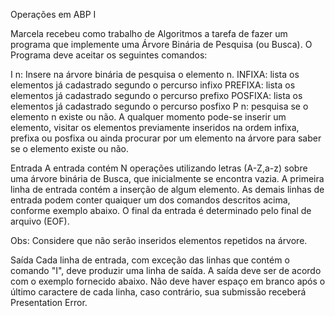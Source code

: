 Operações em ABP I

Marcela recebeu como trabalho de Algoritmos a tarefa de fazer um programa que implemente uma Árvore Binária de Pesquisa (ou Busca). O Programa deve aceitar os seguintes comandos:

I n: Insere na árvore binária de pesquisa o elemento n.
INFIXA: lista os elementos já cadastrado segundo o percurso infixo
PREFIXA: lista os elementos já cadastrado segundo o percurso prefixo
POSFIXA: lista os elementos já cadastrado segundo o percurso posfixo
P n: pesquisa se o elemento n existe ou não.
A qualquer momento pode-se inserir um elemento, visitar os elementos previamente inseridos na ordem infixa, prefixa ou posfixa ou ainda procurar por um elemento na árvore para saber se o elemento existe ou não.

Entrada
A entrada contém N operações utilizando letras (A-Z,a-z) sobre uma árvore binária de Busca, que inicialmente se encontra vazia. A primeira linha de entrada contém a inserção de algum elemento. As demais linhas de entrada podem conter quaiquer um dos comandos descritos acima, conforme exemplo abaixo. O final da entrada é determinado pelo final de arquivo (EOF).

Obs: Considere que não serão inseridos elementos repetidos na árvore.

Saída
Cada linha de entrada, com exceção das linhas que contém o comando "I", deve produzir uma linha de saída. A saída deve ser de acordo com o exemplo fornecido abaixo. Não deve haver espaço em branco após o último caractere de cada linha, caso contrário, sua submissão receberá Presentation Error.
